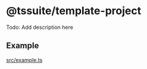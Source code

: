<!--
@license
Copyright (c) 2025 tssuite

Use of this source code is governed by terms that can be
found in the LICENSE file in the root of this package.
-->

# @tssuite/template-project

Todo: Add description here

## Example

[src/example.ts](src/example.ts)

